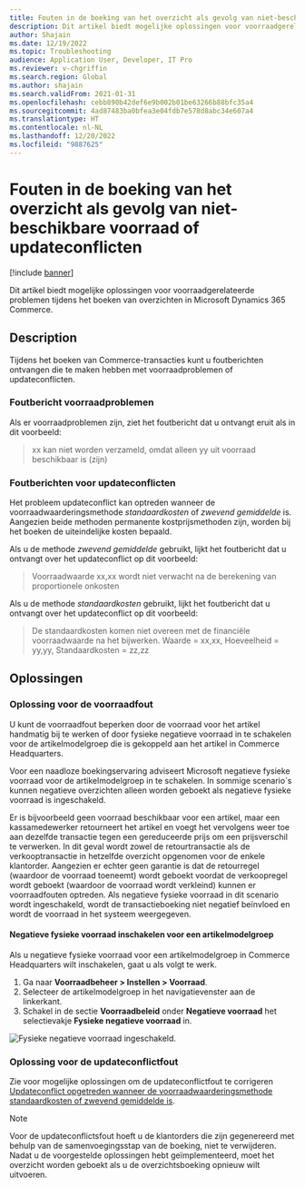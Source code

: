 ```yaml
---
title: Fouten in de boeking van het overzicht als gevolg van niet-beschikbare voorraad of updateconflicten
description: Dit artikel biedt mogelijke oplossingen voor voorraadgerelateerde problemen tijdens het boeken van overzichten in Microsoft Dynamics 365 Commerce.
author: Shajain
ms.date: 12/19/2022
ms.topic: Troubleshooting
audience: Application User, Developer, IT Pro
ms.reviewer: v-chgriffin
ms.search.region: Global
ms.author: shajain
ms.search.validFrom: 2021-01-31
ms.openlocfilehash: cebb890b42def6e9b002b01be63266b88bfc35a4
ms.sourcegitcommit: 4ad87483ba0bfea3e04fdb7e578d8abc34e607a4
ms.translationtype: HT
ms.contentlocale: nl-NL
ms.lasthandoff: 12/20/2022
ms.locfileid: "9887625"
---
```

# <a name="statement-posting-errors-due-to-unavailable-inventory-or-update-conflicts"></a>Fouten in de boeking van het overzicht als gevolg van niet-beschikbare voorraad of updateconflicten

[!include [banner](../../includes/banner.md)]

Dit artikel biedt mogelijke oplossingen voor voorraadgerelateerde problemen tijdens het boeken van overzichten in Microsoft Dynamics 365 Commerce.

## <a name="description"></a>Description

Tijdens het boeken van Commerce-transacties kunt u foutberichten ontvangen die te maken hebben met voorraadproblemen of updateconflicten.

### <a name="inventory-issues-error-message"></a>Foutbericht voorraadproblemen

Als er voorraadproblemen zijn, ziet het foutbericht dat u ontvangt eruit als in dit voorbeeld:

> xx kan niet worden verzameld, omdat alleen yy uit voorraad beschikbaar is (zijn)

### <a name="update-conflict-error-messages"></a>Foutberichten voor updateconflicten

Het probleem updateconflict kan optreden wanneer de voorraadwaarderingsmethode *standaardkosten* of *zwevend gemiddelde* is. Aangezien beide methoden permanente kostprijsmethoden zijn, worden bij het boeken de uiteindelijke kosten bepaald.

Als u de methode *zwevend gemiddelde* gebruikt, lijkt het foutbericht dat u ontvangt over het updateconflict op dit voorbeeld:

> Voorraadwaarde xx,xx wordt niet verwacht na de berekening van proportionele onkosten

Als u de methode *standaardkosten* gebruikt, lijkt het foutbericht dat u ontvangt over het updateconflict op dit voorbeeld:

> De standaardkosten komen niet overeen met de financiële voorraadwaarde na het bijwerken. Waarde = xx,xx, Hoeveelheid = yy,yy, Standaardkosten = zz,zz

## <a name="resolutions"></a>Oplossingen

### <a name="workaround-for-the-inventory-error"></a>Oplossing voor de voorraadfout

U kunt de voorraadfout beperken door de voorraad voor het artikel handmatig bij te werken of door fysieke negatieve voorraad in te schakelen voor de artikelmodelgroep die is gekoppeld aan het artikel in Commerce Headquarters.

Voor een naadloze boekingservaring adviseert Microsoft negatieve fysieke voorraad voor de artikelmodelgroep in te schakelen. In sommige scenario´s kunnen negatieve overzichten alleen worden geboekt als negatieve fysieke voorraad is ingeschakeld.

Er is bijvoorbeeld geen voorraad beschikbaar voor een artikel, maar een kassamedewerker retourneert het artikel en voegt het vervolgens weer toe aan dezelfde transactie tegen een gereduceerde prijs om een prijsverschil te verwerken. In dit geval wordt zowel de retourtransactie als de verkooptransactie in hetzelfde overzicht opgenomen voor de enkele klantorder. Aangezien er echter geen garantie is dat de retourregel (waardoor de voorraad toeneemt) wordt geboekt voordat de verkoopregel wordt geboekt (waardoor de voorraad wordt verkleind) kunnen er voorraadfouten optreden. Als negatieve fysieke voorraad in dit scenario wordt ingeschakeld, wordt de transactieboeking niet negatief beïnvloed en wordt de voorraad in het systeem weergegeven.

#### <a name="enable-negative-physical-inventory-for-an-item-model-group"></a>Negatieve fysieke voorraad inschakelen voor een artikelmodelgroep

Als u negatieve fysieke voorraad voor een artikelmodelgroep in Commerce Headquarters wilt inschakelen, gaat u als volgt te werk.

1. Ga naar **Voorraadbeheer \> Instellen \> Voorraad**.
1. Selecteer de artikelmodelgroep in het navigatievenster aan de linkerkant.
1. Schakel in de sectie **Voorraadbeleid** onder **Negatieve voorraad** het selectievakje **Fysieke negatieve voorraad** in.

![Fysieke negatieve voorraad ingeschakeld.](./media/Physical_Negative_Inventory.png)

### <a name="workaround-for-the-update-conflict-error"></a>Oplossing voor de updateconflictfout

Zie voor mogelijke oplossingen om de updateconflictfout te corrigeren [Updateconflict opgetreden wanneer de voorraadwaarderingsmethode standaardkosten of zwevend gemiddelde is](/troubleshoot/dynamics-365/supply-chain/costing/update-conflict-standard-cost-moving-average-inventory-valuation).

> [!NOTE]
> Voor de updateconflictsfout hoeft u de klantorders die zijn gegenereerd met behulp van de samenvoegingsstap van de boeking, niet te verwijderen. Nadat u de voorgestelde oplossingen hebt geïmplementeerd, moet het overzicht worden geboekt als u de overzichtsboeking opnieuw wilt uitvoeren.
